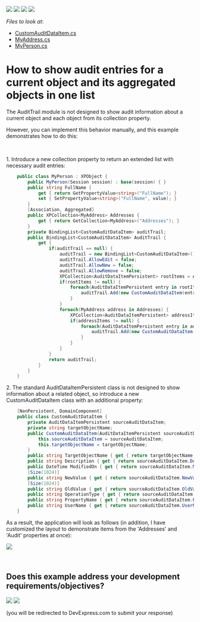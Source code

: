<!-- default badges list -->
![](https://img.shields.io/endpoint?url=https://codecentral.devexpress.com/api/v1/VersionRange/128593609/13.1.4%2B)
[![](https://img.shields.io/badge/Open_in_DevExpress_Support_Center-FF7200?style=flat-square&logo=DevExpress&logoColor=white)](https://supportcenter.devexpress.com/ticket/details/E4565)
[![](https://img.shields.io/badge/📖_How_to_use_DevExpress_Examples-e9f6fc?style=flat-square)](https://docs.devexpress.com/GeneralInformation/403183)
[![](https://img.shields.io/badge/💬_Leave_Feedback-feecdd?style=flat-square)](#does-this-example-address-your-development-requirementsobjectives)
<!-- default badges end -->
<!-- default file list -->
*Files to look at*:

* [CustomAuditDataItem.cs](./CS/E4565.Module/BusinessObjects/CustomAuditDataItem.cs)
* [MyAddress.cs](./CS/E4565.Module/BusinessObjects/MyAddress.cs)
* [MyPerson.cs](./CS/E4565.Module/BusinessObjects/MyPerson.cs)
<!-- default file list end -->
# How to show audit entries for a current object and its aggregated objects in one list


<p>The AuditTrail module is not designed to show audit information about a current object and each object from its collection property.</p><p>However, you can implement this behavior manually, and this example demonstrates how to do this:</p><br />
<p>1. Introduce a new collection property to return an extended list with necessary audit entries:</p>

```cs
    public class MyPerson : XPObject {
        public MyPerson(Session session) : base(session) { }
        public string FullName {
            get { return GetPropertyValue<string>("FullName"); }
            set { SetPropertyValue<string>("FullName", value); }
        }
        [Association, Aggregated]
        public XPCollection<MyAddress> Addresses {
            get { return GetCollection<MyAddress>("Addresses"); }
        }
        private BindingList<CustomAuditDataItem> auditTrail;
        public BindingList<CustomAuditDataItem> AuditTrail {
            get {
                if(auditTrail == null) {
                    auditTrail = new BindingList<CustomAuditDataItem>();
                    auditTrail.AllowEdit = false;
                    auditTrail.AllowNew = false;
                    auditTrail.AllowRemove = false;
                    XPCollection<AuditDataItemPersistent> rootItems = AuditedObjectWeakReference.GetAuditTrail(Session, this);
                    if(rootItems != null) {
                        foreach(AuditDataItemPersistent entry in rootItems) {
                            auditTrail.Add(new CustomAuditDataItem(entry, "Person"));
                        }
                    }
                    foreach(MyAddress address in Addresses) {
                        XPCollection<AuditDataItemPersistent> addressItems = AuditedObjectWeakReference.GetAuditTrail(Session, address);
                        if(addressItems != null) {
                            foreach(AuditDataItemPersistent entry in addressItems) {
                                auditTrail.Add(new CustomAuditDataItem(entry, "Address - " + address.Oid.ToString() + ", " + address.AddressLine));
                            }
                        }
                    }
                }
                return auditTrail;
            }
        }
    }

```

<p>2. The standard AuditDataItemPersistent class is not designed to show information about a related object, so introduce a new CustomAuditDataItem class with an additional property:</p>

```cs
    [NonPersistent, DomainComponent]
    public class CustomAuditDataItem {
        private AuditDataItemPersistent sourceAuditDataItem;
        private string targetObjectName;
        public CustomAuditDataItem(AuditDataItemPersistent sourceAuditDataItem, string targetObjectName) {
            this.sourceAuditDataItem = sourceAuditDataItem;
            this.targetObjectName = targetObjectName;
        }
        public string TargetObjectName { get { return targetObjectName; } }
        public string Description { get { return sourceAuditDataItem.Description; } }
        public DateTime ModifiedOn { get { return sourceAuditDataItem.ModifiedOn; } }
        [Size(1024)]
        public string NewValue { get { return sourceAuditDataItem.NewValue; } }
        [Size(1024)]
        public string OldValue { get { return sourceAuditDataItem.OldValue; } }
        public string OperationType { get { return sourceAuditDataItem.OperationType; } }
        public string PropertyName { get { return sourceAuditDataItem.PropertyName; } }
        public string UserName { get { return sourceAuditDataItem.UserName; } }
    }

```

<p>As a result, the application will look as follows (in addition, I have customized the layout to demonstrate items from the 'Addresses' and 'Audit' properties at once):</p><p><img src="https://raw.githubusercontent.com/DevExpress-Examples/how-to-show-audit-entries-for-a-current-object-and-its-aggregated-objects-in-one-list-e4565/13.1.4+/media/96b39e19-bf5d-4fae-b6bc-7eaf9192aa17.png"></p>

<br/>


<!-- feedback -->
## Does this example address your development requirements/objectives?

[<img src="https://www.devexpress.com/support/examples/i/yes-button.svg"/>](https://www.devexpress.com/support/examples/survey.xml?utm_source=github&utm_campaign=xaf-how-to-show-audit-entries-for-a-current-object-and-its-aggregated-objects-in-one-list&~~~was_helpful=yes) [<img src="https://www.devexpress.com/support/examples/i/no-button.svg"/>](https://www.devexpress.com/support/examples/survey.xml?utm_source=github&utm_campaign=xaf-how-to-show-audit-entries-for-a-current-object-and-its-aggregated-objects-in-one-list&~~~was_helpful=no)

(you will be redirected to DevExpress.com to submit your response)
<!-- feedback end -->
